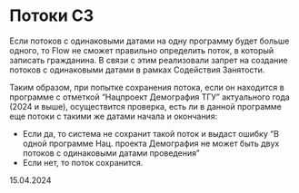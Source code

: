 # Потоки СЗ

Если потоков с одинаковыми датами на одну программу будет больше одного, то Flow не сможет правильно определить поток, в который записать гражданина. В связи с этим реализовали запрет на создание потоков с одинаковыми датами в рамках Содействия Занятости.

Таким образом, при попытке сохранения потока, если он находится в программе с отметкой “Нацпроект Демография ТГУ” актуального года (2024 и выше), осуществится проверка, есть ли в данной программе еще потоки с такими же датами начала и окончания:

* Если да, то система не сохранит такой поток и выдаст ошибку “В одной программе Нац. проекта Демография не может быть двух потоков с одинаковыми датами проведения”
* Если нет, то поток сохранится.

15.04.2024
